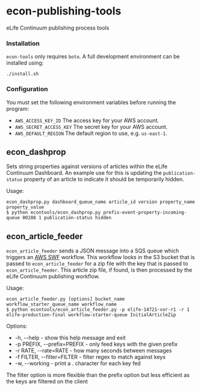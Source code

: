 # econ-publishing-tools

eLife Continuum publishing process tools

### Installation

`econ-tools` only requires `boto`. A full development environment can be installed using:

    ./install.sh

### Configuration

You must set the following environment variables before running the program:

* `AWS_ACCESS_KEY_ID` The access key for your AWS account.
* `AWS_SECRET_ACCESS_KEY` The secret key for your AWS account.
* `AWS_DEFAULT_REGION` The default region to use, e.g. `us-east-1`.

## econ_dashprop

Sets string properties against versions of articles within the eLife Continuum Dashboard.
An example use for this is updating the `publication-status` property of an article to indicate it should be temporarily 
hidden.

Usage:

    econ_dashprop.py dashboard_queue_name article_id version property_name property_value
    $ python econtools/econ_dashprop.py prefix-event-property-incoming-queue 00288 1 publication-status hidden

## econ_article_feeder

`econ_article_feeder` sends a JSON message into a SQS queue which triggers an [AWS SWF](https://aws.amazon.com/swf/) 
workflow. This workflow looks in the S3 bucket that is passed to `econ_article_feeder` for a zip file with the key that 
is passed to `econ_article_feeder`. This article zip file, if found, is then processed by the eLife Continuum publishing 
workflow.

Usage:

    econ_article_feeder.py [options] bucket_name workflow_starter_queue_name workflow_name
    $ python econtools/econ_article_feeder.py -p elife-14721-vor-r1 -r 1  elife-production-final workflow-starter-queue InitialArticleZip
    
Options:

*  -h, --help  - show this help message and exit
*  -p PREFIX, --prefix=PREFIX   - only feed keys with the given prefix
*  -r RATE, --rate=RATE  - how many seconds between messages
*  -f FILTER, --filter=FILTER  - filter regex to match against keys
*  -w, --working - print a . character for each key fed

The filter option is more flexible than the prefix option but less efficient as the keys are filtered on the client
